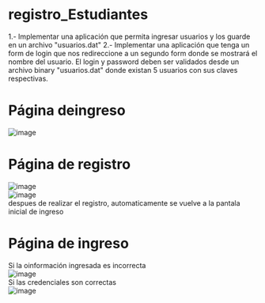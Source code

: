 # registro_Estudiantes
1.- Implementar una aplicación que permita ingresar usuarios y los guarde en un archivo "usuarios.dat"
2.- Implementar una aplicación que tenga un form de login que nos redireccione a un segundo form donde se mostrará el nombre del usuario. El login y password deben ser validados desde un archivo binary "usuarios.dat" donde existan 5 usuarios con sus claves respectivas.

# Página deingreso
![image](https://github.com/iveth-cocha/registro_Estudiantes/assets/117743828/a63a1511-eda0-4326-b7d8-a37fdbad25d7)

# Página de registro
![image](https://github.com/iveth-cocha/registro_Estudiantes/assets/117743828/a425bea1-c5f0-4601-ab7c-df822ba2a97d)<br>
![image](https://github.com/iveth-cocha/registro_Estudiantes/assets/117743828/26ca8fb3-843f-4797-92af-3a6be28f4edb)<br>
despues de realizar el registro, automaticamente se vuelve a la pantala inicial de ingreso
# Página de ingreso
Si la oinformación ingresada es incorrecta <br>
![image](https://github.com/iveth-cocha/registro_Estudiantes/assets/117743828/189eefbb-3a04-4fdf-8d0e-a2092375096a)<br>
Si las credenciales son correctas <br>
![image](https://github.com/iveth-cocha/registro_Estudiantes/assets/117743828/3f9f47ff-b472-443a-8aa5-5c3b39264c5d)<br>


